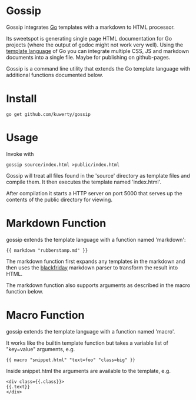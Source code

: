 Gossip
======
Gossip integrates [Go](http://golang.org) templates with a markdown to HTML processor.

Its sweetspot is generating single page HTML documentation for Go projects (where the output of godoc might not work very well).  Using the [template language](http://golang.org/pkg/text/template/) of Go you can integrate multiple CSS, JS and markdown documents into a single file. Maybe for publishing on github-pages.

Gossip is a command line utility that extends the Go template language with additional functions documented below.

# Install
```
go get github.com/kuwerty/gossip
```

# Usage
Invoke with
```
gossip source/index.html >public/index.html
```

Gossip will treat all files found in the 'source' directory as template files and compile them. It then executes the template named 'index.html'.

After compilation it starts a HTTP server on port 5000 that serves up the contents of the public directory for viewing.


# Markdown Function
gossip extends the template language with a function named 'markdown':

```
{{ markdown "rubberstamp.md" }}
```

The markdown function first expands any templates in the markdown and then uses the [blackfriday](https://github.com/russross/blackfriday) markdown parser to transform the result into HTML.

The markdown function also supports arguments as described in the macro function below.

# Macro Function
gossip extends the template language with a function named 'macro'.

It works like the builtin template function but takes a variable list of "key=value" arguments, e.g.
```
{{ macro "snippet.html" "text=foo" "class=big" }}
```

Inside snippet.html the arguments are available to the template, e.g.
```
<div class={{.class}}>
{{.text}}
</div>
```
